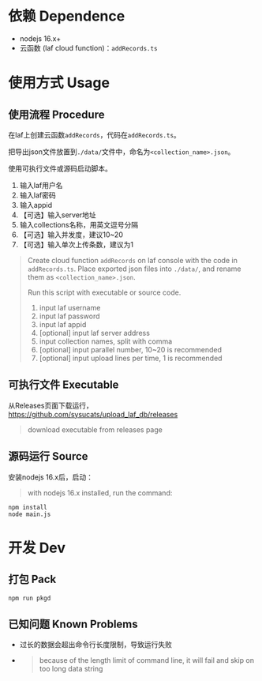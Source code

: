 # 依赖 Dependence
* nodejs 16.x+
* 云函数 (laf cloud function)：`addRecords.ts`

# 使用方式 Usage
## 使用流程 Procedure
在laf上创建云函数`addRecords`，代码在`addRecords.ts`。

把导出json文件放置到`./data/`文件中，命名为`<collection_name>.json`。

使用可执行文件或源码启动脚本。

1. 输入laf用户名
2. 输入laf密码
3. 输入appid
4. 【可选】输入server地址
5. 输入collections名称，用英文逗号分隔
6. 【可选】输入并发度，建议10~20
7. 【可选】输入单次上传条数，建议为1

> Create cloud function `addRecords` on laf console with the code in `addRecords.ts`.
> Place exported json files into `./data/`, and rename them as `<collection_name>.json`.
>
> Run this script with executable or source code.
> 1. input laf username
> 2. input laf password
> 3. input laf appid
> 4. [optional] input laf server address
> 5. input collection names, split with comma
> 6. [optional] input parallel number, 10~20 is recommended
> 7. [optional] input upload lines per time, 1 is recommended
## 可执行文件 Executable
从Releases页面下载运行，https://github.com/sysucats/upload_laf_db/releases

>download executable from releases page

## 源码运行 Source
安装nodejs 16.x后，启动：

>with nodejs 16.x installed, run the command:

```
npm install
node main.js
```

# 开发 Dev
## 打包 Pack
```
npm run pkgd
```

## 已知问题 Known Problems
* 过长的数据会超出命令行长度限制，导致运行失败
* > because of the length limit of command line, it will fail and skip on too long data string